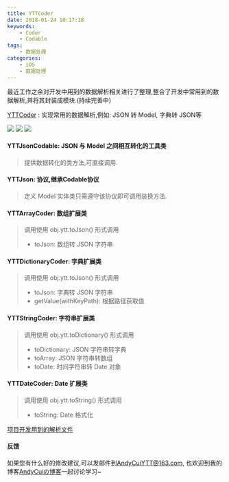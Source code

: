 ```yaml
---
title: YTTCoder
date: 2018-01-24 10:17:18
keywords:
    - Coder
    - Codable
tags:
    - 数据处理
categories:
    - iOS
    - 数据处理
---
```

最近工作之余对开发中用到的数据解析相关进行了整理,整合了开发中常用到的数据解析,并将其封装成模块.(持续完善中)

[YTTCoder](https://github.com/AndyCuiYTT/YTTCoder) : 实现常用的数据解析,例如: JSON 转 Model, 字典转 JSON等
<!-- more -->

![](https://img.shields.io/badge/language-swift-green.svg) ![](https://img.shields.io/cocoapods/v/YTTCoder.svg) [![](https://img.shields.io/badge/blog-AndyCuiの博客-yellowgreen.svg)](http://andycui.top)
#### YTTJsonCodable: JSON 与 Model 之间相互转化的工具类
> 提供数据转化的类方法,可直接调用.

#### YTTJson: 协议,继承Codable协议
> 定义 Model 实体类只需遵守该协议即可调用装换方法.

#### YTTArrayCoder: 数组扩展类
> 调用使用 obj.ytt.toJson() 形式调用
> 
> * toJson: 数组转 JSON 字符串

#### YTTDictionaryCoder: 字典扩展类
> 调用使用 obj.ytt.toJson() 形式调用
> 
> * toJson: 字典转 JSON 字符串
> * getValue(withKeyPath): 根据路径获取值

#### YTTStringCoder: 字符串扩展类
> 调用使用 obj.ytt.toDictionary() 形式调用
> 
> * toDictionary: JSON 字符串转字典
> * toArray: JSON 字符串转数组
> * toDate: 时间字符串转 Date 对象

#### YTTDateCoder: Date 扩展类
> 调用使用 obj.ytt.toString() 形式调用
> 
> * toString: Date 格式化

[项目开发用到的解析文件](YTTJSON.swift)

#### 反馈
如果您有什么好的修改建议,可以发邮件到[AndyCuiYTT@163.com](mailto://AndyCuiYTT@163.com), 也欢迎到我的博客[AndyCuiの博客](http://andycui.top)一起讨论学习~
